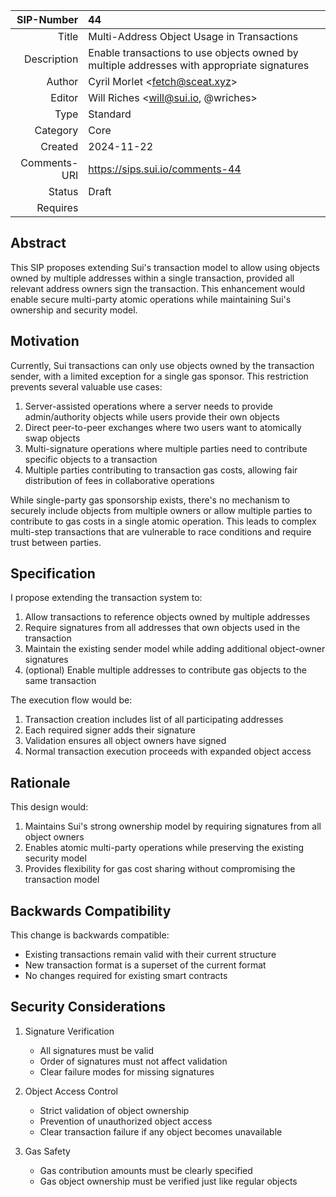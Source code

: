 | SIP-Number          | 44 |
| ---:                | :--- |
| Title               | Multi-Address Object Usage in Transactions |
| Description         | Enable transactions to use objects owned by multiple addresses with appropriate signatures |
| Author              | Cyril Morlet \<fetch@sceat.xyz\> |
| Editor              | Will Riches \<will@sui.io, @wriches\>  |
| Type                | Standard |
| Category            | Core |
| Created             | 2024-11-22 |
| Comments-URI        | https://sips.sui.io/comments-44 |
| Status              | Draft |
| Requires            | |

## Abstract

This SIP proposes extending Sui's transaction model to allow using objects owned by multiple addresses within a single transaction, provided all relevant address owners sign the transaction. This enhancement would enable secure multi-party atomic operations while maintaining Sui's ownership and security model.

## Motivation

Currently, Sui transactions can only use objects owned by the transaction sender, with a limited exception for a single gas sponsor. This restriction prevents several valuable use cases:

1. Server-assisted operations where a server needs to provide admin/authority objects while users provide their own objects
2. Direct peer-to-peer exchanges where two users want to atomically swap objects
3. Multi-signature operations where multiple parties need to contribute specific objects to a transaction
4. Multiple parties contributing to transaction gas costs, allowing fair distribution of fees in collaborative operations

While single-party gas sponsorship exists, there's no mechanism to securely include objects from multiple owners or allow multiple parties to contribute to gas costs in a single atomic operation. This leads to complex multi-step transactions that are vulnerable to race conditions and require trust between parties.

## Specification

I propose extending the transaction system to:

1. Allow transactions to reference objects owned by multiple addresses
2. Require signatures from all addresses that own objects used in the transaction
3. Maintain the existing sender model while adding additional object-owner signatures
4. (optional) Enable multiple addresses to contribute gas objects to the same transaction

The execution flow would be:

1. Transaction creation includes list of all participating addresses
2. Each required signer adds their signature
3. Validation ensures all object owners have signed
4. Normal transaction execution proceeds with expanded object access

## Rationale

This design would:

1. Maintains Sui's strong ownership model by requiring signatures from all object owners
2. Enables atomic multi-party operations while preserving the existing security model
3. Provides flexibility for gas cost sharing without compromising the transaction model

## Backwards Compatibility

This change is backwards compatible:
- Existing transactions remain valid with their current structure
- New transaction format is a superset of the current format
- No changes required for existing smart contracts

## Security Considerations

1. Signature Verification
   - All signatures must be valid
   - Order of signatures must not affect validation
   - Clear failure modes for missing signatures

2. Object Access Control
   - Strict validation of object ownership
   - Prevention of unauthorized object access
   - Clear transaction failure if any object becomes unavailable

3. Gas Safety
   - Gas contribution amounts must be clearly specified
   - Gas object ownership must be verified just like regular objects
